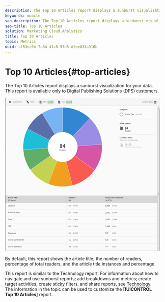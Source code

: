 ```yaml
---
description: The Top 10 Articles report displays a sunburst visualization for your data. This report is available only to Digital Publishing Solutions (DPS) customers.
keywords: mobile
seo-description: The Top 10 Articles report displays a sunburst visualization for your data. This report is available only to Digital Publishing Solutions (DPS) customers.
seo-title: Top 10 Articles
solution: Marketing Cloud,Analytics
title: Top 10 Articles
topic: Metrics
uuid: cf53cc0b-7c84-41c8-97d5-d9ee833a916b
---
```


# Top 10 Articles{#top-articles}

The Top 10 Articles report displays a sunburst visualization for your data. This report is available only to Digital Publishing Solutions (DPS) customers.

 ![](assets/dps_top_10.png)

By default, this report shows the article title, the number of readers, percentage of total readers, and the article title instances and percentage.

This report is similar to the Technology report. For information about how to navigate and use sunburst reports; add breakdowns and metrics; create target activities; create sticky filters, and share reports, see [Technology](../usage/reports-technology.md#concept_FA595B66323E47AE8EC785D2184F2951). The information in the topic can be used to customize the **[!UICONTROL Top 10 Articles]** report. 
